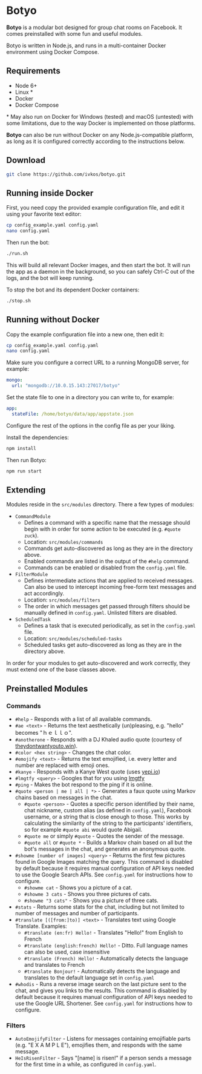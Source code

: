 # Botyo

**Botyo** is a modular bot designed for group chat rooms on Facebook. It comes preinstalled with some fun and useful modules.

Botyo is written in Node.js, and runs in a multi-container Docker environment using Docker Compose.

## Requirements
* Node 6+
* Linux \*
* Docker
* Docker Compose

\* May also run on Docker for Windows (tested) and macOS (untested) with some limitations, due to the way Docker is implemented on those platforms.

**Botyo** can also be run without Docker on any Node.js-compatible platform, as long as it is configured correctly according to the instructions below.

## Download
```sh
git clone https://github.com/ivkos/botyo.git
```

## Running inside Docker
First, you need copy the provided example configuration file, and edit it using your favorite text editor:
```sh
cp config_example.yaml config.yaml
nano config.yaml
```

Then run the bot:
```sh
./run.sh
```
This will build all relevant Docker images, and then start the bot. It will run the app as a daemon in the background, so you can safely Ctrl-C out of the logs, and the bot will keep running.

To stop the bot and its dependent Docker containers:
```sh
./stop.sh
```

## Running without Docker
Copy the example configuration file into a new one, then edit it:
```sh
cp config_example.yaml config.yaml
nano config.yaml
```

Make sure you configure a correct URL to a running MongoDB server, for example:
```yaml
mongo:
  url: "mongodb://10.0.15.143:27017/botyo"
```

Set the state file to one in a directory you can write to, for example:
```yaml
app:
  stateFile: /home/botyo/data/app/appstate.json
```

Configure the rest of the options in the config file as per your liking.

Install the dependencies:
```sh
npm install
```

Then run Botyo:
```sh
npm run start
```

## Extending

Modules reside in the `src/modules` directory. There a few types of modules:

* `CommandModule`
	* Defines a command with a specific name that the message should begin with in order for some action to be executed (e.g. `#quote zuck`).
	* Location: `src/modules/commands`
	* Commands get auto-discovered as long as they are in the directory above.
	* Enabled commands are listed in the output of the `#help` command.
	* Commands can be enabled or disabled from the `config.yaml` file.
* `FilterModule`
	* Defines intermediate actions that are applied to received messages. Can also be used to intercept incoming free-form text messages and act accordingly.
	* Location: `src/modules/filters`
	* The order in which messages get passed through filters should be manually defined in `config.yaml`. Unlisted filters are disabled.
* `ScheduledTask`
	* Defines a task that is executed periodically, as set in the `config.yaml` file.
	* Location: `src/modules/scheduled-tasks`
	* Scheduled tasks get auto-discovered as long as they are in the directory above.

In order for your modules to get auto-discovered and work correctly, they must extend one of the base classes above.

## Preinstalled Modules
### Commands
* `#help` - Responds with a list of all available commands.
* `#ae <text>` - Returns the text aesthetically (un)pleasing, e.g. "hello" becomes "ｈｅｌｌｏ".
* `#anotherone` - Responds with a DJ Khaled audio quote (courtesy of [theydontwantyouto.win](http://theydontwantyouto.win)).
* `#color <hex string>` - Changes the chat color.
* `#emojify <text>` - Returns the text emojified, i.e. every letter and number are replaced with emoji ones.
* `#kanye` - Responds with a Kanye West quote (uses [yepi.io](https://yepi.io/))
* `#lmgtfy <query>` - Googles that for you using [lmgtfy](https://lmgtfy.com/)
* `#ping` - Makes the bot respond to the ping if it is online.
* `#quote <person | me | all | *>` - Generates a faux quote using Markov chains based on messages in the chat.
	* `#quote <person>` - Quotes a specific person identified by their name, chat nickname, custom alias (as defined in `config.yaml`), Facebook username, or a string that is close enough to those. This works by calculating the similarity of the string to the participants' identifiers, so for example `#quote abi` would quote Abigail.
	* `#quote me` or simply `#quote` - Quotes the sender of the message.
	* `#quote all` or `#quote *` - Builds a Markov chain based on all but the bot's messages in the chat, and generates an anonymous quote.
* `#showme [number of images] <query>` - Returns the first few pictures found in Google Images matching the query. This command is disabled by default because it requires manual configuration of API keys needed to use the Google Search APIs. See `config.yaml` for instructions how to configure.
	* `#showme cat` - Shows you a picture of a cat.
	* `#showme 3 cats` - Shows you three pictures of cats.
	* `#showme "3 cats"` - Shows you a picture of three cats.
* `#stats` - Returns some stats for the chat, including but not limited to number of messages and number of participants.
* `#translate [([from:]to)] <text>` - Translates text using Google Translate. Examples:
    * `#translate (en:fr) Hello!` - Translates "Hello!" from English to French
    * `#translate (english:french) Hello!` - Ditto. Full language names can also be used, case insensitive
    * `#translate (French) Hello!` - Automatically detects the language and translates to French
    * `#translate Bonjour!` - Automatically detects the language and translates to the default language set in `config.yaml`
* `#whodis` - Runs a reverse image search on the last picture sent to the chat, and gives you links to the results. This command is disabled by default because it requires manual configuration of API keys needed to use the Google URL Shortener. See `config.yaml` for instructions how to configure.

### Filters
* `AutoEmojifyFilter` - Listens for messages containing emojifiable parts (e.g. "E X A M P L E"), emojifies them, and responds with the same message.
* `HeIsRisenFilter` - Says "[name] is risen!" if a person sends a message for the first time in a while, as configured in `config.yaml`.